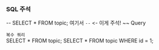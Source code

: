 ### SQL 주석

 -- SELECT * FROM topic; 여기서 `--` <- 이게 주석! ~~ Query 
 
 `복수 쿼리`   <br>
 SELECT * FROM topic;  SELECT * FROM topic WHERE id = 1;
